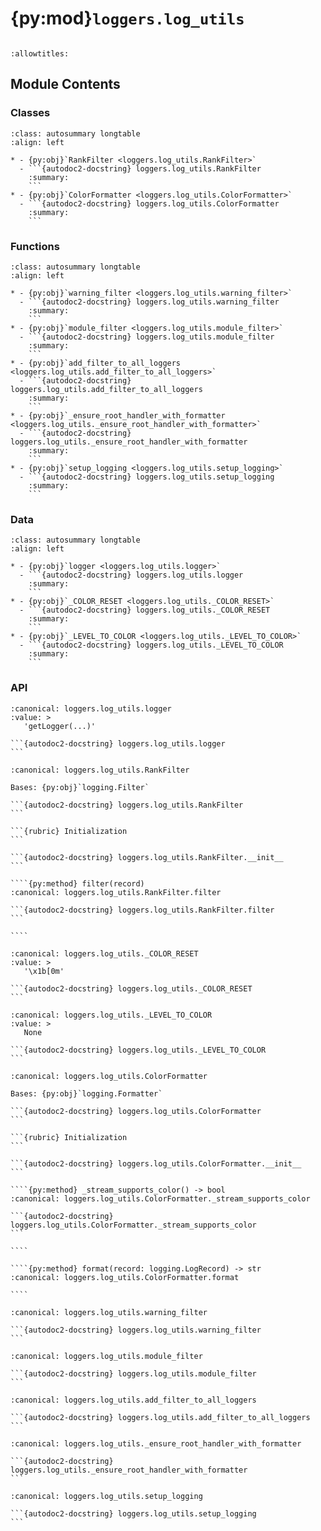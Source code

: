 # {py:mod}`loggers.log_utils`

```{py:module} loggers.log_utils
```

```{autodoc2-docstring} loggers.log_utils
:allowtitles:
```

## Module Contents

### Classes

````{list-table}
:class: autosummary longtable
:align: left

* - {py:obj}`RankFilter <loggers.log_utils.RankFilter>`
  - ```{autodoc2-docstring} loggers.log_utils.RankFilter
    :summary:
    ```
* - {py:obj}`ColorFormatter <loggers.log_utils.ColorFormatter>`
  - ```{autodoc2-docstring} loggers.log_utils.ColorFormatter
    :summary:
    ```
````

### Functions

````{list-table}
:class: autosummary longtable
:align: left

* - {py:obj}`warning_filter <loggers.log_utils.warning_filter>`
  - ```{autodoc2-docstring} loggers.log_utils.warning_filter
    :summary:
    ```
* - {py:obj}`module_filter <loggers.log_utils.module_filter>`
  - ```{autodoc2-docstring} loggers.log_utils.module_filter
    :summary:
    ```
* - {py:obj}`add_filter_to_all_loggers <loggers.log_utils.add_filter_to_all_loggers>`
  - ```{autodoc2-docstring} loggers.log_utils.add_filter_to_all_loggers
    :summary:
    ```
* - {py:obj}`_ensure_root_handler_with_formatter <loggers.log_utils._ensure_root_handler_with_formatter>`
  - ```{autodoc2-docstring} loggers.log_utils._ensure_root_handler_with_formatter
    :summary:
    ```
* - {py:obj}`setup_logging <loggers.log_utils.setup_logging>`
  - ```{autodoc2-docstring} loggers.log_utils.setup_logging
    :summary:
    ```
````

### Data

````{list-table}
:class: autosummary longtable
:align: left

* - {py:obj}`logger <loggers.log_utils.logger>`
  - ```{autodoc2-docstring} loggers.log_utils.logger
    :summary:
    ```
* - {py:obj}`_COLOR_RESET <loggers.log_utils._COLOR_RESET>`
  - ```{autodoc2-docstring} loggers.log_utils._COLOR_RESET
    :summary:
    ```
* - {py:obj}`_LEVEL_TO_COLOR <loggers.log_utils._LEVEL_TO_COLOR>`
  - ```{autodoc2-docstring} loggers.log_utils._LEVEL_TO_COLOR
    :summary:
    ```
````

### API

````{py:data} logger
:canonical: loggers.log_utils.logger
:value: >
   'getLogger(...)'

```{autodoc2-docstring} loggers.log_utils.logger
```

````

`````{py:class} RankFilter(name='')
:canonical: loggers.log_utils.RankFilter

Bases: {py:obj}`logging.Filter`

```{autodoc2-docstring} loggers.log_utils.RankFilter
```

```{rubric} Initialization
```

```{autodoc2-docstring} loggers.log_utils.RankFilter.__init__
```

````{py:method} filter(record)
:canonical: loggers.log_utils.RankFilter.filter

```{autodoc2-docstring} loggers.log_utils.RankFilter.filter
```

````

`````

````{py:data} _COLOR_RESET
:canonical: loggers.log_utils._COLOR_RESET
:value: >
   '\x1b[0m'

```{autodoc2-docstring} loggers.log_utils._COLOR_RESET
```

````

````{py:data} _LEVEL_TO_COLOR
:canonical: loggers.log_utils._LEVEL_TO_COLOR
:value: >
   None

```{autodoc2-docstring} loggers.log_utils._LEVEL_TO_COLOR
```

````

`````{py:class} ColorFormatter(fmt: str | None = None, datefmt: str | None = None, use_color: bool = True)
:canonical: loggers.log_utils.ColorFormatter

Bases: {py:obj}`logging.Formatter`

```{autodoc2-docstring} loggers.log_utils.ColorFormatter
```

```{rubric} Initialization
```

```{autodoc2-docstring} loggers.log_utils.ColorFormatter.__init__
```

````{py:method} _stream_supports_color() -> bool
:canonical: loggers.log_utils.ColorFormatter._stream_supports_color

```{autodoc2-docstring} loggers.log_utils.ColorFormatter._stream_supports_color
```

````

````{py:method} format(record: logging.LogRecord) -> str
:canonical: loggers.log_utils.ColorFormatter.format

````

`````

````{py:function} warning_filter(record: logging.LogRecord) -> bool
:canonical: loggers.log_utils.warning_filter

```{autodoc2-docstring} loggers.log_utils.warning_filter
```
````

````{py:function} module_filter(record: logging.LogRecord, modules_to_filter: list[str]) -> bool
:canonical: loggers.log_utils.module_filter

```{autodoc2-docstring} loggers.log_utils.module_filter
```
````

````{py:function} add_filter_to_all_loggers(filter: typing.Union[logging.Filter, typing.Callable[[logging.LogRecord], bool]]) -> None
:canonical: loggers.log_utils.add_filter_to_all_loggers

```{autodoc2-docstring} loggers.log_utils.add_filter_to_all_loggers
```
````

````{py:function} _ensure_root_handler_with_formatter(formatter: logging.Formatter) -> None
:canonical: loggers.log_utils._ensure_root_handler_with_formatter

```{autodoc2-docstring} loggers.log_utils._ensure_root_handler_with_formatter
```
````

````{py:function} setup_logging(logging_level: int = logging.INFO, filter_warning: bool = True, modules_to_filter: typing.Optional[list[str]] = None, set_level_for_all_loggers: bool = False) -> None
:canonical: loggers.log_utils.setup_logging

```{autodoc2-docstring} loggers.log_utils.setup_logging
```
````
